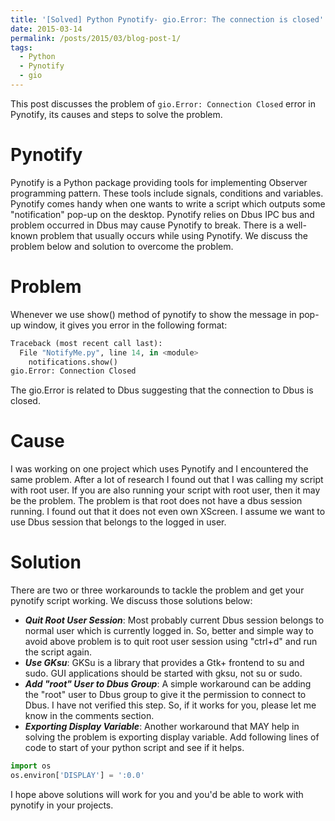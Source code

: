 ```yaml
---
title: '[Solved] Python Pynotify- gio.Error: The connection is closed'
date: 2015-03-14
permalink: /posts/2015/03/blog-post-1/
tags:
  - Python
  - Pynotify
  - gio
---
```

This post discusses the problem of `gio.Error: Connection Closed` error in Pynotify, its causes and steps to solve the problem. 


Pynotify
======
Pynotify is a Python package providing tools for implementing Observer programming pattern. These tools include signals, conditions and variables. Pynotify comes handy when one wants to write a script which outputs some "notification" pop-up on the desktop. Pynotify relies on Dbus IPC bus and problem occurred in Dbus may cause Pynotify to break. There is a well-known problem that usually occurs while using Pynotify. We discuss the problem below and solution to overcome the problem.

Problem
======
Whenever we use show() method of pynotify to show the message in pop-up window, it gives you error in the following format:
```python
Traceback (most recent call last):
  File "NotifyMe.py", line 14, in <module>
    notifications.show()
gio.Error: Connection Closed
```
The gio.Error is related to Dbus suggesting that the connection to Dbus is closed. 

Cause
=====
I was working on one project which uses Pynotify and I encountered the same problem. After a lot of research I found out that I was calling my script with root user. If you are also running your script with root user, then it may be the problem. The problem is that root does not have a dbus session running. I found out that it does not even own XScreen. I assume we want to use Dbus session that belongs to the logged in user.

Solution
======
There are two or three workarounds to tackle the problem and get your pynotify script working. We discuss those solutions below:
  * ***Quit Root User Session***: Most probably current Dbus session belongs to normal user which is currently logged in. So, better and simple way to avoid above problem is to quit root user session using "ctrl+d" and run the script again. 
  * ***Use GKsu***: GKSu is a library that provides a Gtk+ frontend to su and sudo. GUI applications should be started with gksu, not su or sudo.
  * ***Add "root" User to Dbus Group***: A simple workaround can be adding the "root" user to Dbus group to give it the permission to connect to Dbus. I have not verified this step. So, if it works for you, please let me know in the comments section.
  * ***Exporting Display Variable***: Another workaround that MAY help in solving the problem is exporting display variable. Add following lines of code to start of your python script and see if it helps. <br/>
  ```python
  import os
  os.environ['DISPLAY'] = ':0.0'
  ```
  
  I hope above solutions will work for you and you'd be able to work with pynotify in your projects. 
